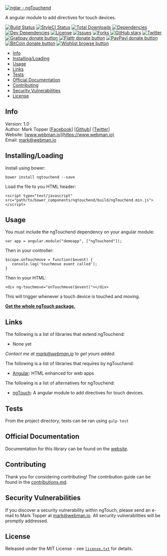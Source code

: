 [![nglar - ngTouchend](http://static-content.webman.io/github.com/nglar/ngTouchend.png)](https://www.webman.io/nglar/ngTouchend)

A angular module to add directives for touch devices.

[![Build Status](https://travis-ci.org/nglar/ngTouchend.svg?branch=master)](https://travis-ci.org/nglar/ngTouchend)
[![StyleCI Status](https://styleci.io/repos/30239459/shield?style=flat)](https://styleci.io/repos/30239459)
[![Total Downloads](https://img.shields.io/github/downloads/nglar/ngTouchend/latest/total.svg)](https://github.com/nglar/ngTouchend)
[![Dependencies](https://img.shields.io/david/nglar/ngTouchend.svg)](https://github.com/nglar/ngTouchend)
[![Dev Dependencies](https://img.shields.io/david/dev/nglar/ngTouchend.svg)](https://github.com/nglar/ngTouchend)
[![License](https://img.shields.io/bower/l/ngtouchend.svg)](https://github.com/nglar/ngTouchend)
[![Issues](https://img.shields.io/github/issues/nglar/ngTouchend.svg)](https://github.com/nglar/ngTouchend/issues)
[![Forks](https://img.shields.io/github/forks/nglar/ngTouchend.svg)](https://github.com/nglar/ngTouchend/network)
[![GitHub stars](https://img.shields.io/github/stars/nglar/ngTouchend.svg)](https://github.com/nglar/ngTouchend/stargazers)
[![Twitter](https://img.shields.io/twitter/url/https/github.com/nglar/ngTouchend.svg?style=social?style=flat)](https://twitter.com/intent/tweet?text=Check+out+this+awesome+Angular+module!+Adds+directives+for+touch+events+for+touch+devices.+%23angularjs+%23jsdev+https%3A%2F%2Fgithub.com%2Fnglar%2FngTouchend)
[![Gratipay donate button](https://img.shields.io/gratipay/marktopper.svg)](https://www.gratipay.com/marktopper/ "Donate weekly to this project using Gratipay")
[![Flattr donate button](https://img.shields.io/badge/flattr-donate-yellow.svg)](http://flattr.com/profile/marktopper "Donate monthly to this project using Flattr")
[![PayPayl donate button](https://img.shields.io/badge/paypal-donate-yellow.svg)](https://www.paypal.com/cgi-bin/webscr?cmd=_s-xclick&hosted_button_id=LGMRSYNWLWBAU "Donate once-off to this project using Paypal")
[![BitCoin donate button](https://img.shields.io/badge/bitcoin-donate-yellow.svg)](https://www.coinbase.com/checkouts/c5a01e3bb552fbfa301b696371d8df48 "Donate once-off to this project using BitCoin")
[![Wishlist browse button](https://img.shields.io/badge/wishlist-donate-yellow.svg)](http://amzn.com/w/3CVLUT2YS911W "Buy an item on our wishlist for us")

* [Info](#info)
* [Installing/Loading](#installingloading)
* [Usage](#usage)
* [Links](#links)
* [Tests](#tests)
* [Official Documentation](#official-documentation)
* [Contributing](#contributing)
* [Security Vulnerabilities](#security-vulnerabilities)
* [License](#license)

## Info

Version: 1.0    
Author: Mark Topper [[Facebook](https://facebook.com/marktopper)] [[Github](https://github.com/marktopper)] [[Twitter](https://twitter.com/webman.io)]    
Website: [www.webman.io](https://www.webman.io)    
Email: [mark@webman.io](mailto:mark@webman.io)

## Installing/Loading

Install using bower:
```
bower install ngtouchend --save
```

Load the file to you HTML header:
```
<script type="text/javascript" src="path/to/bower_components/ngtouchend/build/ngTouchend.min.js"></script>
```

## Usage

You must include the ngTouchend dependency on your angular module:
````
var app = angular.module("demoapp", ["ngTouchend"]);
````

Then in your controller:

```
$scope.onTouchmove = function($event) {
   console.log('touchmove event called');
}
```

Then in your HTML:
```
<div ng-touchmove="onTouchmove($event)"></div>
```

This will trigger whenever a touch device is touched and moving.

[__Get the whole ngTouch package.__](https://github.com/nglar/ngTouch)

## Links

The following is a list of libraries that extend ngTouchend:

 * None yet

*Contact me at [mark@webman.io](mailto:mark@webman.io) to get yours added.*

The following is a list of libraries that requires by ngTouchend:

 * [Angular](https://github.com/angular/angular.js):
HTML enhanced for web apps

The following is a list of alternatives for ngTouchend:
* [ngTouch](https://github.com/nglar/ngTouch):
A angular module to add directives for touch devices.

## Tests

From the project directory, tests can be ran using `gulp test`

## Official Documentation

Documentation for this library can be found on the [website](https://www.webman.io/nglar/ngtouchend).

## Contributing

Thank you for considering contributing! The contribution guide can be found in the [contributions.md](https://github.com/nglar/ngTouchend/blob/master/contributions.md).

## Security Vulnerabilities

If you discover a security vulnerability within ngTouch, please send an e-mail to Mark Topper at [mark@webman.io](mailto:mark@webman.io). All security vulnerabilities will be promptly addressed.

## License

Released under the MIT License - see [`license.txt`](https://github.com/nglar/ngTouchend/blob/master/license) for details.
